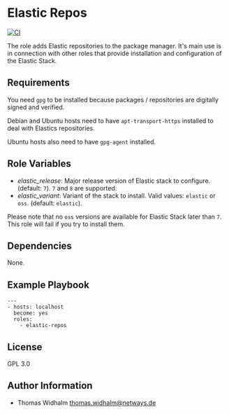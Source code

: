 Elastic Repos
=========

[![CI](https://github.com/widhalmt/ansible-role-elastic-repos/workflows/CI/badge.svg?event=push)](https://github.com/widhalmt/ansible-role-elastic-repos/actions?query=workflow%3ACI)

The role adds Elastic repositories to the package manager. It's main use is in connection with other roles that provide installation and configuration of the Elastic Stack.

Requirements
------------

You need `gpg` to be installed because packages / repositories are digitally signed and verified.

Debian and Ubuntu hosts need to have `apt-transport-https` installed to deal with Elastics repositories.

Ubuntu hosts also need to have `gpg-agent` installed.

Role Variables
--------------

* *elastic_release*: Major release version of Elastic stack to configure. (default: `7`). `7` and `8` are supported.
* *elastic_variant*: Variant of the stack to install. Valid values: `elastic` or `oss`. (default: `elastic`).

Please note that no `oss` versions are available for Elastic Stack later than `7`. This role will fail if you try to install them.

Dependencies
------------

None.

Example Playbook
----------------

    ---
    - hosts: localhost
      become: yes
      roles:
        - elastic-repos

License
-------

GPL 3.0

Author Information
------------------

* Thomas Widhalm <thomas.widhalm@netways.de>
